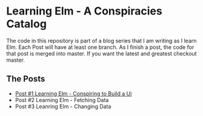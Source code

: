 # Learning Elm - A Conspiracies Catalog

The code in this repository is part of a blog series that I am writing as I learn Elm. Each Post will have at least one branch. As I finish a post,  the code for that post is merged into master. If you want the latest and greatest checkout master. 

## The Posts

* [Post #1 Learning Elm - Conspiring to Build a Ui](https://www.myprogrammingadventure.org/posts/learning-elm/learning-elm-p4-conspiring-to-build-a-ui/)
*  Post #2 Learning Elm - Fetching Data
*  Post #3 Leanring Elm - Changing Data
